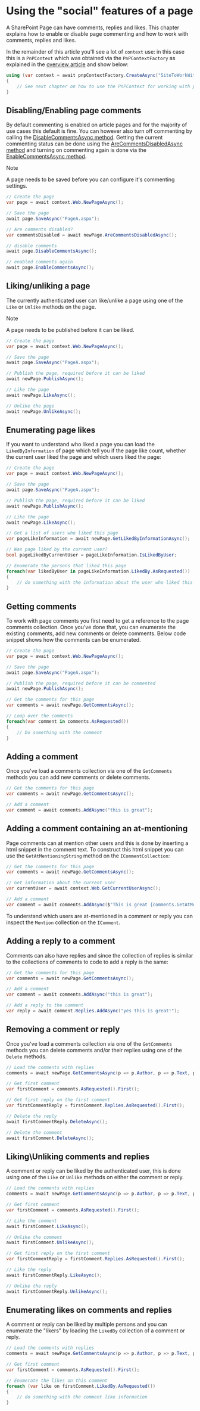 # Using the "social" features of a page

A SharePoint Page can have comments, replies and likes. This chapter explains how to enable or disable page commenting and how to work with comments, replies and likes.

In the remainder of this article you'll see a lot of `context` use: in this case this is a `PnPContext` which was obtained via the `PnPContextFactory` as explained in the [overview article](readme.md) and show below:

```csharp
using (var context = await pnpContextFactory.CreateAsync("SiteToWorkWith"))
{
    // See next chapter on how to use the PnPContext for working with pages
}
```

## Disabling/Enabling page comments

By default commenting is enabled on article pages and for the majority of use cases this default is fine. You can however also turn off commenting by calling the [DisableCommentsAsync method](https://pnp.github.io/pnpcore/api/PnP.Core.Model.SharePoint.IPage.html#PnP_Core_Model_SharePoint_IPage_DisableCommentsAsync). Getting the current commenting status can be done using the [AreCommentsDisabledAsync method](https://pnp.github.io/pnpcore/api/PnP.Core.Model.SharePoint.IPage.html#PnP_Core_Model_SharePoint_IPage_AreCommentsDisabledAsync) and turning on commenting again is done via the [EnableCommentsAsync method](https://pnp.github.io/pnpcore/api/PnP.Core.Model.SharePoint.IPage.html#collapsible-PnP_Core_Model_SharePoint_IPage_EnableCommentsAsync).

> [!Note]
> A page needs to be saved before you can configure it's commenting settings.

```csharp
// Create the page
var page = await context.Web.NewPageAsync();

// Save the page
await page.SaveAsync("PageA.aspx");

// Are comments disabled?
var commentsDisabled = await newPage.AreCommentsDisabledAsync();

// disable comments
await page.DisableCommentsAsync();

// enabled comments again
await page.EnableCommentsAsync();
```

## Liking/unliking a page

The currently authenticated user can like/unlike a page using one of the `Like` or `Unlike` methods on the page.

> [!Note]
> A page needs to be published before it can be liked.

```csharp
// Create the page
var page = await context.Web.NewPageAsync();

// Save the page
await page.SaveAsync("PageA.aspx");

// Publish the page, required before it can be liked
await newPage.PublishAsync();

// Like the page
await newPage.LikeAsync();

// Unlike the page
await newPage.UnlikeAsync();
```

## Enumerating page likes

If you want to understand who liked a page you can load the `LikedByInformation` of page which tell you if the page like count, whether the current user liked the page and which users liked the page:

```csharp
// Create the page
var page = await context.Web.NewPageAsync();

// Save the page
await page.SaveAsync("PageA.aspx");

// Publish the page, required before it can be liked
await newPage.PublishAsync();

// Like the page
await newPage.LikeAsync();

// Get a list of users who liked this page
var pageLikeInformation = await newPage.GetLikedByInformationAsync();

// Was page liked by the current user?
bool pageLikedByCurrentUser = pageLikeInformation.IsLikedByUser;

// Enumerate the persons that liked this page
foreach(var likedByUser in pageLikeInformation.LikedBy.AsRequested())
{
    // do something with the information about the user who liked this page
}
```

## Getting comments

To work with page comments you first need to get a reference to the page comments collection. Once you've done that, you can enumerate the existing comments, add new comments or delete comments. Below code snippet shows how the comments can be enumerated.

```csharp
// Create the page
var page = await context.Web.NewPageAsync();

// Save the page
await page.SaveAsync("PageA.aspx");

// Publish the page, required before it can be commented
await newPage.PublishAsync();

// Get the comments for this page
var comments = await newPage.GetCommentsAsync();

// Loop over the comments
foreach(var comment in comments.AsRequested())
{
    // Do something with the comment
}
```

## Adding a comment

Once you've load a comments collection via one of the `GetComments` methods you can add new comments or delete comments.

```csharp
// Get the comments for this page
var comments = await newPage.GetCommentsAsync();

// Add a comment
var comment = await comments.AddAsync("this is great");
```

## Adding a comment containing an at-mentioning

Page comments can at mention other users and this is done by inserting a html snippet in the comment text. To construct this html snippet you can use the `GetAtMentioningString` method on the `ICommentCollection`:

```csharp
// Get the comments for this page
var comments = await newPage.GetCommentsAsync();

// Get information about the current user
var currentUser = await context.Web.GetCurrentUserAsync();

// Add a comment
var comment = await comments.AddAsync($"This is great {comments.GetAtMentioningString("Bert", currentUser.UserPrincipalName)}!");
```

To understand which users are at-mentioned in a comment or reply you can inspect the `Mention` collection on the `IComment`.

## Adding a reply to a comment

Comments can also have replies and since the collection of replies is similar to the collections of comments to code to add a reply is the same:

```csharp
// Get the comments for this page
var comments = await newPage.GetCommentsAsync();

// Add a comment
var comment = await comments.AddAsync("this is great");

// Add a reply to the comment
var reply = await comment.Replies.AddAsync("yes this is great!");
```

## Removing a comment or reply

Once you've load a comments collection via one of the `GetComments` methods you can delete comments and/or their replies using one of the `Delete` methods.

```csharp
// Load the comments with replies 
comments = await newPage.GetCommentsAsync(p => p.Author, p => p.Text, p => p.Replies);

// Get first comment
var firstComment = comments.AsRequested().First();

// Get first reply on the first comment
var firstCommentReply = firstComment.Replies.AsRequested().First();

// Delete the reply
await firstCommentReply.DeleteAsync();

// Delete the comment
await firstComment.DeleteAsync();
```

## Liking\Unliking comments and replies

A comment or reply can be liked by the authenticated user, this is done using one of the `Like` or `Unlike` methods on either the comment or reply.

```csharp
// Load the comments with replies 
comments = await newPage.GetCommentsAsync(p => p.Author, p => p.Text, p => p.Replies);

// Get first comment
var firstComment = comments.AsRequested().First();

// Like the comment
await firstComment.LikeAsync();

// Unlike the comment
await firstComment.UnlikeAsync();

// Get first reply on the first comment
var firstCommentReply = firstComment.Replies.AsRequested().First();

// Like the reply
await firstCommentReply.LikeAsync();

// Unlike the reply
await firstCommentReply.UnlikeAsync();
```

## Enumerating likes on comments and replies

A comment or reply can be liked by multiple persons and you can enumerate the "likers" by loading the `LikedBy` collection of a comment or reply.

```csharp
// Load the comments with replies 
comments = await newPage.GetCommentsAsync(p => p.Author, p => p.Text, p => p.Replies, p => p.LikedBy);

// Get first comment
var firstComment = comments.AsRequested().First();

// Enumerate the likes on this comment
foreach (var like on firstComment.LikedBy.AsRequested())
{
    // do something with the comment like information
}
```
